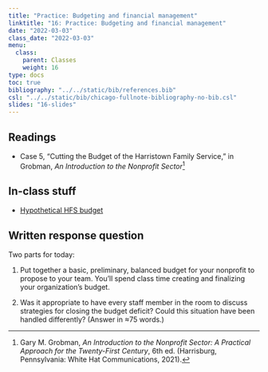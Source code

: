 ```yaml
---
title: "Practice: Budgeting and financial management"
linktitle: "16: Practice: Budgeting and financial management"
date: "2022-03-03"
class_date: "2022-03-03"
menu:
  class:
    parent: Classes
    weight: 16
type: docs
toc: true
bibliography: "../../static/bib/references.bib"
csl: "../../static/bib/chicago-fullnote-bibliography-no-bib.csl"
slides: "16-slides"
---
```


## Readings

-   <i class="fas fa-book"></i> Case 5, “Cutting the Budget of the Harristown Family Service,” in Grobman, *An Introduction to the Nonprofit Sector*[^1]

## In-class stuff

-   <i class="fas fa-table"></i> [Hypothetical HFS budget](https://docs.google.com/spreadsheets/d/1Ly-hSZ1uFFvumpqIKa1SEV-CYCnDMmc-l6nRa-LmuPQ/edit?usp=sharing)

## Written response question

Two parts for today:

1.  Put together a basic, preliminary, balanced budget for your nonprofit to propose to your team. You’ll spend class time creating and finalizing your organization’s budget.

2.  Was it appropriate to have every staff member in the room to discuss strategies for closing the budget deficit? Could this situation have been handled differently? (Answer in ≈75 words.)

[^1]: Gary M. Grobman, *An Introduction to the Nonprofit Sector: A Practical Approach for the Twenty-First Century*, 6th ed. (Harrisburg, Pennsylvania: White Hat Communications, 2021).
